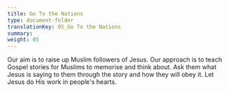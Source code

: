 ```yaml
---
title: Go To the Nations
type: document-folder
translationKey: 05_Go To the Nations
summary: 
weight: 05
---
```

Our aim is to raise up Muslim followers of Jesus. Our approach is to teach Gospel stories for Muslims to memorise and think about. Ask them what Jesus is saying to them through the story and how they will obey it. Let Jesus do His work in people's hearts.